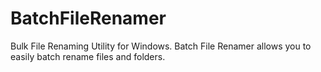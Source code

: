 # BatchFileRenamer
Bulk File Renaming Utility for Windows. Batch File Renamer allows you to easily batch rename files and folders.
